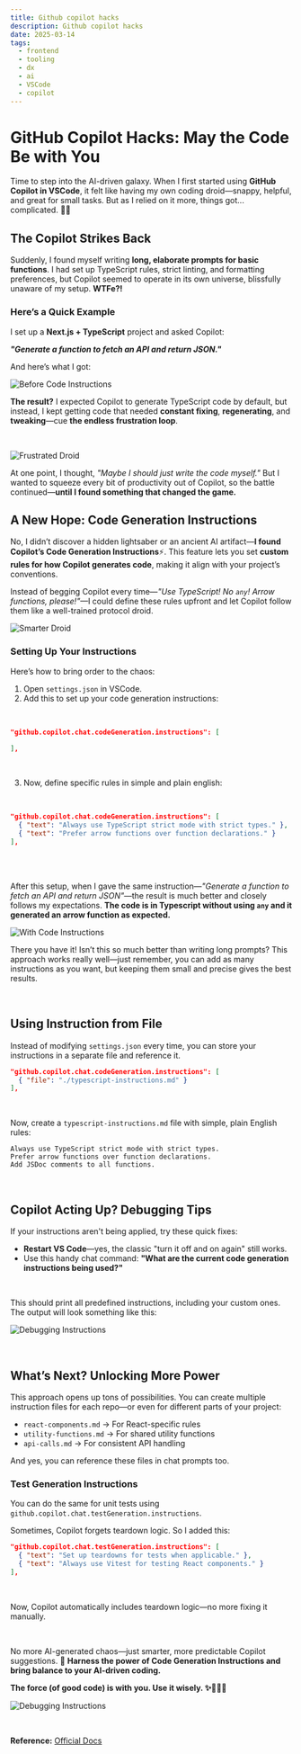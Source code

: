 ```yaml
---
title: Github copilot hacks
description: Github copilot hacks
date: 2025-03-14
tags:
  - frontend
  - tooling
  - dx
  - ai
  - VSCode
  - copilot
---
```



# GitHub Copilot Hacks: May the Code Be with You

Time to step into the AI-driven galaxy. When I first started using **GitHub Copilot in VSCode**, it felt like having my own coding droid—snappy, helpful, and great for small tasks. But as I relied on it more, things got... complicated. 😤🤖

## The Copilot Strikes Back

Suddenly, I found myself writing **long, elaborate prompts for basic functions**. I had set up TypeScript rules, strict linting, and formatting preferences, but Copilot seemed to operate in its own universe, blissfully unaware of my setup. **WTFe?!**

### Here’s a Quick Example

I set up a **Next.js + TypeScript** project and asked Copilot:

**_"Generate a function to fetch an API and return JSON."_**

And here’s what I got:

![Before Code Instructions](/assets/images/01_before-instructions.jpg)

**The result?** I expected Copilot to generate TypeScript code by default, but instead, I kept getting code that needed **constant fixing**, **regenerating**, and **tweaking**—cue **the endless frustration loop**.

<br />

![Frustrated Droid](/assets/images/r2-d2.gif)

At one point, I thought, *"Maybe I should just write the code myself."* 
But I wanted to squeeze every bit of productivity out of Copilot, so the battle continued—**until I found something that changed the game.**

## A New Hope: Code Generation Instructions

No, I didn’t discover a hidden lightsaber or an ancient AI artifact—**I found Copilot’s Code Generation Instructions**⚡. This feature lets you set **custom rules for how Copilot generates code**, making it align with your project’s conventions.

Instead of begging Copilot every time—*"Use TypeScript! No `any`! Arrow functions, please!"*—I could define these rules upfront and let Copilot follow them like a well-trained protocol droid.

![Smarter Droid](/assets/images/bb8.gif)

### Setting Up Your Instructions

Here’s how to bring order to the chaos:

1. Open `settings.json` in VSCode.
2. Add this to set up your code generation instructions:

<br />

```json
"github.copilot.chat.codeGeneration.instructions": [

],
```

<br />

3. Now, define specific rules in simple and plain english:

<br />

```json
"github.copilot.chat.codeGeneration.instructions": [
  { "text": "Always use TypeScript strict mode with strict types." },
  { "text": "Prefer arrow functions over function declarations." }
],
```

<br />

<br />

After this setup, when I gave the same instruction—*"Generate a function to fetch an API and return JSON"*—the result is much better and closely follows my expectations. **The code is in Typescript without using `any` and it generated an arrow function as expected.**

![With Code Instructions](/assets/images/03_code_instructions.jpg)

There you have it! Isn’t this so much better than writing long prompts? This approach works really well—just remember, you can add as many instructions as you want, but keeping them small and precise gives the best results.

<br />

## Using Instruction from File

Instead of modifying `settings.json` every time, you can store your instructions in a separate file and reference it.

```json
"github.copilot.chat.codeGeneration.instructions": [
  { "file": "./typescript-instructions.md" }
],
```

<br />

Now, create a `typescript-instructions.md` file with simple, plain English rules:

```
Always use TypeScript strict mode with strict types.
Prefer arrow functions over function declarations.
Add JSDoc comments to all functions.
```

<br />


## Copilot Acting Up? Debugging Tips

If your instructions aren't being applied, try these quick fixes:

- **Restart VS Code**—yes, the classic "turn it off and on again" still works.
- Use this handy chat command: **"What are the current code generation instructions being used?"**


<br />


This should print all predefined instructions, including your custom ones. The output will look something like this:

![Debugging Instructions](/assets/images/04_debug.jpg)

<br />

## What’s Next? Unlocking More Power

This approach opens up tons of possibilities. You can create multiple instruction files for each repo—or even for different parts of your project:

- `react-components.md` → For React-specific rules
- `utility-functions.md` → For shared utility functions
- `api-calls.md` → For consistent API handling

And yes, you can reference these files in chat prompts too.

### Test Generation Instructions

You can do the same for unit tests using `github.copilot.chat.testGeneration.instructions`.

Sometimes, Copilot forgets teardown logic. So I added this:

```json
"github.copilot.chat.testGeneration.instructions": [
  { "text": "Set up teardowns for tests when applicable." },
  { "text": "Always use Vitest for testing React components." }
],
```

<br />

Now, Copilot automatically includes teardown logic—no more fixing it manually.


<br />

No more AI-generated chaos—just smarter, more predictable Copilot suggestions. 🚀 
**Harness the power of Code Generation Instructions and bring balance to your AI-driven coding.**

**The force (of good code) is with you. Use it wisely. ✨👨‍💻🚀**

![Debugging Instructions](/assets/images/yoda.gif)

<br />

**Reference:** [Official Docs](https://code.visualstudio.com/docs/copilot/copilot-customization)